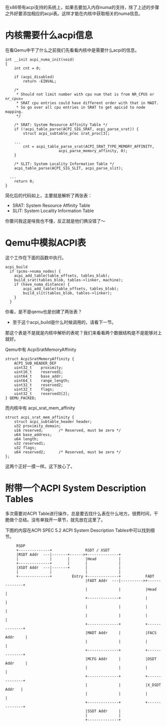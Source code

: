 在x86带有acpi支持的系统上，如果去要加入内存numa的支持，除了上述的步骤之外好要添加相应的acpi表。这样才能在内核中获取相关的numa信息。

# 内核需要什么acpi信息

在看Qemu中干了什么之前我们先看看内核中是需要什么acpi的信息。

```
int __init acpi_numa_init(void)
{
	int cnt = 0;

	if (acpi_disabled)
		return -EINVAL;

	/*
	 * Should not limit number with cpu num that is from NR_CPUS or nr_cpus=
	 * SRAT cpu entries could have different order with that in MADT.
	 * So go over all cpu entries in SRAT to get apicid to node mapping.
	 */

	/* SRAT: System Resource Affinity Table */
	if (!acpi_table_parse(ACPI_SIG_SRAT, acpi_parse_srat)) {
		struct acpi_subtable_proc srat_proc[3];

    ...
		cnt = acpi_table_parse_srat(ACPI_SRAT_TYPE_MEMORY_AFFINITY,
					    acpi_parse_memory_affinity, 0);
	}

	/* SLIT: System Locality Information Table */
	acpi_table_parse(ACPI_SIG_SLIT, acpi_parse_slit);

  ...
	return 0;
}
```

简化后的代码如上，主要就是解析了两张表：

  * SRAT: System Resource Affinity Table
  * SLIT: System Locality Information Table

你要问我这是啥我也不懂，反正就是他们俩没错了～

# Qemu中模拟ACPI表

这个工作在下面的函数中执行。

```
acpi_build
  if (pcms->numa_nodes) {
    acpi_add_table(table_offsets, tables_blob);
    build_srat(tables_blob, tables->linker, machine);
    if (have_numa_distance) {
        acpi_add_table(table_offsets, tables_blob);
        build_slit(tables_blob, tables->linker);
    }
  }
```

你看，是不是qemu也是创建了两张表？

* 至于这个acpi_build是什么时候调用的，请看下一节。

那这个表是不是就是内核中解析的表呢？我们来看看两个数据结构是不是能够对上就好。

Qemu中有 AcpiSratMemoryAffinity

```
struct AcpiSratMemoryAffinity {
    ACPI_SUB_HEADER_DEF
    uint32_t    proximity;
    uint16_t    reserved1;
    uint64_t    base_addr;
    uint64_t    range_length;
    uint32_t    reserved2;
    uint32_t    flags;
    uint32_t    reserved3[2];
} QEMU_PACKED;
```

而内核中有 acpi_srat_mem_affinity

```
struct acpi_srat_mem_affinity {
	struct acpi_subtable_header header;
	u32 proximity_domain;
	u16 reserved;		/* Reserved, must be zero */
	u64 base_address;
	u64 length;
	u32 reserved1;
	u32 flags;
	u64 reserved2;		/* Reserved, must be zero */
};
```

这两个正好一摸一样。这下放心了。

# 附带一个ACPI System Description Tables

多次需要对ACPI Table进行操作，总是要去找什么表在什么地方。很费时间，干脆做个总结。没有单独开一章节，就先放在这里了。

下图的内容在ACPI SPEC 5.2 ACPI System Description Tables中可以找到细节。

```
     RSDP                      
     +--------------+               RSDT / XSDT
     |RSDT Addr  ---|-------+------>+--------------+
     |              |       |       |Head          |
     +--------------+       |       |              |
     |XSDT Addr  ---|-------+       |              |
     |              |               |              |             
     +--------------+         Entry +--------------+           FADT
                                    |FADT Addr  ---|---------->+--------------+
                                    |              |           |Head          |
                                    +--------------+           |              |
                                    |              |           |              |
                                    |              |           |              |
                                    +--------------+           +--------------+
                                    |MADT Addr     |           |FACS Addr     |
                                    |              |           |              |
                                    +--------------+           +--------------+
                                    |MCFG Addr     |           |DSDT Addr     |
                                    |              |           |              |
                                    +--------------+           +--------------+
                                    |              |           |X_DSDT Addr   |
                                    |              |           |              |
                                    +--------------+           +--------------+
                                    |SSDT Addr     |                       
                                    |              |                       
                                    +--------------+                                                         
```
